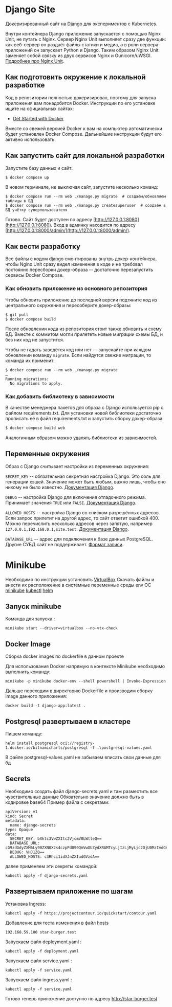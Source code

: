 # Django Site

Докеризированный сайт на Django для экспериментов с Kubernetes.

Внутри контейнера Django приложение запускается с помощью Nginx Unit, не путать с Nginx. Сервер Nginx Unit выполняет сразу две функции: как веб-сервер он раздаёт файлы статики и медиа, а в роли сервера-приложений он запускает Python и Django. Таким образом Nginx Unit заменяет собой связку из двух сервисов Nginx и Gunicorn/uWSGI. [Подробнее про Nginx Unit](https://unit.nginx.org/).

## Как подготовить окружение к локальной разработке

Код в репозитории полностью докеризирован, поэтому для запуска приложения вам понадобится Docker. Инструкции по его установке ищите на официальных сайтах:

- [Get Started with Docker](https://www.docker.com/get-started/)

Вместе со свежей версией Docker к вам на компьютер автоматически будет установлен Docker Compose. Дальнейшие инструкции будут его активно использовать.

## Как запустить сайт для локальной разработки

Запустите базу данных и сайт:

```shell
$ docker compose up
```

В новом терминале, не выключая сайт, запустите несколько команд:

```shell
$ docker compose run --rm web ./manage.py migrate  # создаём/обновляем таблицы в БД
$ docker compose run --rm web ./manage.py createsuperuser  # создаём в БД учётку суперпользователя
```

Готово. Сайт будет доступен по адресу [http://127.0.0.1:8080](http://127.0.0.1:8080). Вход в админку находится по адресу [http://127.0.0.1:8000/admin/](http://127.0.0.1:8000/admin/).

## Как вести разработку

Все файлы с кодом django смонтированы внутрь докер-контейнера, чтобы Nginx Unit сразу видел изменения в коде и не требовал постоянно пересборки докер-образа -- достаточно перезапустить сервисы Docker Compose.

### Как обновить приложение из основного репозитория

Чтобы обновить приложение до последней версии подтяните код из центрального окружения и пересоберите докер-образы:

``` shell
$ git pull
$ docker compose build
```

После обновлении кода из репозитория стоит также обновить и схему БД. Вместе с коммитом могли прилететь новые миграции схемы БД, и без них код не запустится.

Чтобы не гадать заведётся код или нет — запускайте при каждом обновлении команду `migrate`. Если найдутся свежие миграции, то команда их применит:

```shell
$ docker compose run --rm web ./manage.py migrate
…
Running migrations:
  No migrations to apply.
```

### Как добавить библиотеку в зависимости

В качестве менеджера пакетов для образа с Django используется pip с файлом requirements.txt. Для установки новой библиотеки достаточно прописать её в файл requirements.txt и запустить сборку докер-образа:

```sh
$ docker compose build web
```

Аналогичным образом можно удалять библиотеки из зависимостей.

<a name="env-variables"></a>
## Переменные окружения

Образ с Django считывает настройки из переменных окружения:

`SECRET_KEY` -- обязательная секретная настройка Django. Это соль для генерации хэшей. Значение может быть любым, важно лишь, чтобы оно никому не было известно. [Документация Django](https://docs.djangoproject.com/en/3.2/ref/settings/#secret-key).

`DEBUG` -- настройка Django для включения отладочного режима. Принимает значения `TRUE` или `FALSE`. [Документация Django](https://docs.djangoproject.com/en/3.2/ref/settings/#std:setting-DEBUG).

`ALLOWED_HOSTS` -- настройка Django со списком разрешённых адресов. Если запрос прилетит на другой адрес, то сайт ответит ошибкой 400. Можно перечислить несколько адресов через запятую, например `127.0.0.1,192.168.0.1,site.test`. [Документация Django](https://docs.djangoproject.com/en/3.2/ref/settings/#allowed-hosts).

`DATABASE_URL` -- адрес для подключения к базе данных PostgreSQL. Другие СУБД сайт не поддерживает. [Формат записи](https://github.com/jacobian/dj-database-url#url-schema).

# Minikube
Необходимо по инструкции установить [VirtualBox](https://www.virtualbox.org/wiki/Downloads)
Скачать файлы и внести их расположение в системные переменные среды env ОС
[minikube](https://kubernetes.io/ru/docs/tasks/tools/install-minikube/)
[kubectl](https://kubernetes.io/ru/docs/tasks/tools/install-kubectl/)
[helm](https://github.com/helm/helm/releases)

## Запуск minikube
Команда для запуска :
```
minikube start --driver=virtualbox --no-vtx-check
```
## Docker Image 
Сборка docker images по dockerfile в данном проекте

Для использования Docker напрямую в контексте Minikube необходимо выполнить команду:
```
minikube -p minikube docker-env --shell powershell | Invoke-Expression

```
Дальше переходим в директорию Dockerfile и производим сборку image данного приложения:
```
docker build -t django-app:latest .

```
## Postgresql развертываем в кластере
Пишем команду:

```
helm install postgresql oci://registry-1.docker.io/bitnamicharts/postgresql -f .\postgresql-values.yaml
```

В файле postgresql-values.yaml не забываем вписать свои данные для бд


## Secrets
Необходимо создать файл django-secrets.yaml и там разместить все чувствительные данные
Обязательно значение должно быть в кодировке base64
Пример файла с секретами:
```
apiVersion: v1
kind: Secret
metadata:
  name: django-secrets
type: Opaque
data:
  SECRET_KEY: bXktc3VwZXItc2VjcmV0LWtleQ==
  DATABASE_URL: cG9zdGdyZXM6Ly90ZXN0X2s4czpPd090QmVwOUZydXRAMTcyLjIzLjMyLjc2OjU0MzIvdGVzdF9rOHM=
  DEBUG: VHJ1ZQ==
  ALLOWED_HOSTS: c3Rhci1idXJnZXIudGVzdA==

```
далее применяем эти секреты командой:
```
kubectl apply -f django-secrets.yaml
```

## Развертываем приложение по шагам
Установка Ingress:
```
kubectl apply -f https://projectcontour.io/quickstart/contour.yaml
```
Добавление для теста изменения в файл [hosts](https://help.reg.ru/support/dns-servery-i-nastroyka-zony/rabota-s-dns-serverami/fayl-hosts-gde-nakhoditsya-i-kak-yego-izmenit)
```
192.168.59.100 star-burger.test
```

Запускаем файл deployment.yaml :
```
kubectl apply -f deployment.yaml
```

Запускаем файл service.yaml :
```
kubectl apply -f service.yaml
```

Запускаем файл ingress.yaml : 

```
kubectl apply -f service.yaml
```
Готово теперь приложение доступно по адресу http://star-burger.test

